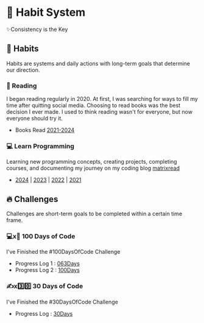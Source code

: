 # 🧭 Habit System
✨Consistency is the Key

## 📅 Habits
Habits are systems and daily actions with long-term goals that determine our direction.

### 📖 Reading
I began reading regularly in 2020. At first, I was searching for ways to fill my time after quitting social media. Choosing to read books was the best decision I ever made. I used to think reading wasn't for everyone, but now everyone should try it.

- Books Read [2021-2024](https://github.com/abhiramready/Habit-System/blob/main/Habits/Reading/Reading-Log.md)

### 💻 Learn Programming
Learning new programming concepts, creating projects, completing courses, and documenting my journey on my coding blog [matrixread](https://matrixread.com/)

- [2024](https://github.com/abhiramready/Habit-System/blob/main/Habits/LearnProgramming/2024.md) | [2023](https://github.com/abhiramready/Habit-System/blob/main/Habits/LearnProgramming/2023.md) |  [2022](https://github.com/abhiramready/Habit-System/blob/main/Habits/LearnProgramming/2022.md) | [2021](https://github.com/abhiramready/Habit-System/blob/main/Habits/LearnProgramming/2021.md)

## 🔥 Challenges
Challenges are short-term goals to be completed within a certain time frame.

### 💻x💯 100 Days of Code 
I've Finished the #100DaysOfCode Challenge 

- Progress Log 1 : [063Days](https://github.com/abhiramready/Habit-System/blob/main/Challenges/100DaysOfCode/1-100DaysOfCode.md)
- Progress Log 2 : [100Days](https://github.com/abhiramready/Habit-System/blob/main/Challenges/100DaysOfCode/2-100DaysOfCode.md)

### ✍x3️⃣0️⃣ 30 Days of Code 
I've Finished the #30DaysOfCode Challenge

- Progress Log : [30Days](https://github.com/abhiramready/Habit-System/blob/main/Challenges/30DaysOfCode/1-30DaysOfCode.md)

